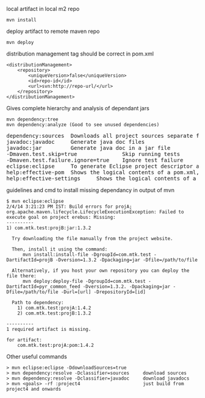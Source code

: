 local artifact in local m2 repo

    mvn install
    
deploy artifact to remote maven repo

    mvn deploy
    
distribution management tag should be correct in pom.xml

	<distributionManagement>
		<repository>
			<uniqueVersion>false</uniqueVersion>
			<id>repo-id</id>
			<url>svn:http://repo-url/</url>
		</repository>
	</distributionManagement>
	
Gives complete hierarchy and analysis of dependant jars
	
    mvn dependency:tree
    mvn dependency:analyze (Good to see unused dependencies)

<pre>
dependency:sources 	Downloads all project sources separate from IDE project creation. Execute from root of parent project, then have your sources sync'd up in IDE.
javadoc:javadoc 	Generate java doc files
javadoc:jar      	Generate java doc in a jar file
-Dmaven.test.skip=true          	Skip running tests
-Dmaven.test.failure.ignore=true 	Ignore test failure
eclipse:eclipse 	To generate Eclipse project descriptor after configuring the dependencies in pom.xml
help:effective-pom 	Shows the logical contents of a pom.xml, including contents inherited from the parent pom.xml, up to and including the Maven super POM.
help:effective-settings 	Shows the logical contents of a settings.xml, including contents of proxy, profile... 
</pre>


guidelines and cmd to install missing dependancy in output of mvn

	$ mvn eclipse:eclipse
	2/4/14 3:21:23 PM IST: Build errors for projA; org.apache.maven.lifecycle.LifecycleExecutionException: Failed to execute goal on project erebus: Missing:
	----------
	1) com.mtk.test:projB:jar:1.3.2

	  Try downloading the file manually from the project website.

	  Then, install it using the command:
		  mvn install:install-file -DgroupId=com.mtk.test -DartifactId=projB -Dversion=1.3.2 -Dpackaging=jar -Dfile=/path/to/file

	  Alternatively, if you host your own repository you can deploy the file there:
		  mvn deploy:deploy-file -DgroupId=com.mtk.test -DartifactId=pyr_common_feed -Dversion=1.3.2. -Dpackaging=jar -Dfile=/path/to/file -Durl=[url] -DrepositoryId=[id]

	  Path to dependency:
		1) com.mtk.test:projA:1.4.2
		2) com.mtk.test:projB:1.3.2

	----------
	1 required artifact is missing.

	for artifact:
		com.mtk.test:projA:pom:1.4.2


Other useful commands

    > mvn eclipse:eclipse -DdownloadSources=true
    > mvn dependency:resolve -Dclassifier=sources     download sources
    > mvn dependency:resolve -Dclassifier=javadoc     download javadocs
    > mvn <goals> -rf :project4                       just build from project4 and onwards

